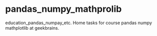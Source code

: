 # pandas_numpy_mathprolib
education_pandas_numpay_etc.
Home tasks for course pandas numpy mathplotlib at geekbrains.
